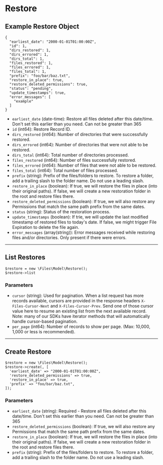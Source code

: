 # Restore

## Example Restore Object

```
{
  "earliest_date": "2000-01-01T01:00:00Z",
  "id": 1,
  "dirs_restored": 1,
  "dirs_errored": 1,
  "dirs_total": 1,
  "files_restored": 1,
  "files_errored": 1,
  "files_total": 1,
  "prefix": "foo/bar/baz.txt",
  "restore_in_place": true,
  "restore_deleted_permissions": true,
  "status": "pending",
  "update_timestamps": true,
  "error_messages": [
    "example"
  ]
}
```

* `earliest_date` (date-time): Restore all files deleted after this date/time. Don't set this earlier than you need. Can not be greater than 365
* `id` (int64): Restore Record ID.
* `dirs_restored` (int64): Number of directories that were successfully restored.
* `dirs_errored` (int64): Number of directories that were not able to be restored.
* `dirs_total` (int64): Total number of directories processed.
* `files_restored` (int64): Number of files successfully restored.
* `files_errored` (int64): Number of files that were not able to be restored.
* `files_total` (int64): Total number of files processed.
* `prefix` (string): Prefix of the files/folders to restore. To restore a folder, add a trailing slash to the folder name. Do not use a leading slash.
* `restore_in_place` (boolean): If true, we will restore the files in place (into their original paths). If false, we will create a new restoration folder in the root and restore files there.
* `restore_deleted_permissions` (boolean): If true, we will also restore any Permissions that match the same path prefix from the same dates.
* `status` (string): Status of the restoration process.
* `update_timestamps` (boolean): If trie, we will update the last modified timestamp of restored files to today's date. If false, we might trigger File Expiration to delete the file again.
* `error_messages` (array(string)): Error messages received while restoring files and/or directories. Only present if there were errors.

---

## List Restores

```
$restore = new \Files\Model\Restore();
$restore->list
```


### Parameters

* `cursor` (string): Used for pagination.  When a list request has more records available, cursors are provided in the response headers `X-Files-Cursor-Next` and `X-Files-Cursor-Prev`.  Send one of those cursor value here to resume an existing list from the next available record.  Note: many of our SDKs have iterator methods that will automatically handle cursor-based pagination.
* `per_page` (int64): Number of records to show per page.  (Max: 10,000, 1,000 or less is recommended).

---

## Create Restore

```
$restore = new \Files\Model\Restore();
$restore->create(, [
  'earliest_date' => "2000-01-01T01:00:00Z",
  'restore_deleted_permissions' => true,
  'restore_in_place' => true,
  'prefix' => "foo/bar/baz.txt",
]);
```


### Parameters

* `earliest_date` (string): Required - Restore all files deleted after this date/time. Don't set this earlier than you need. Can not be greater than 365
* `restore_deleted_permissions` (boolean): If true, we will also restore any Permissions that match the same path prefix from the same dates.
* `restore_in_place` (boolean): If true, we will restore the files in place (into their original paths). If false, we will create a new restoration folder in the root and restore files there.
* `prefix` (string): Prefix of the files/folders to restore. To restore a folder, add a trailing slash to the folder name. Do not use a leading slash.
